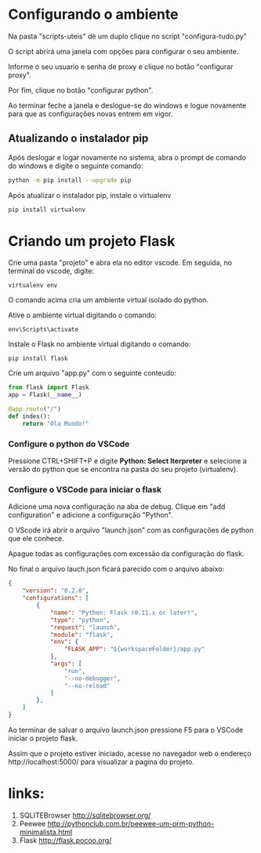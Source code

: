 # Configurando o ambiente

Na pasta "scripts-uteis" dê um duplo clique no script "configura-tudo.py"

O script abrirá uma janela com opções para configurar o seu ambiente.

Informe o seu usuario e senha de proxy e clique no botão "configurar proxy".

Por fim, clique no botão "configurar python". 

Ao terminar feche a janela e deslogue-se do windows e logue novamente para que as configurações novas entrem em vigor.

## Atualizando o instalador pip

Após deslogar e logar novamente no sistema, abra o prompt de comando do windows e digite o seguinte  comando:
```bash
python -m pip install --upgrade pip
```

Após atualizar o instalador pip, instale o virtualenv

```bash
pip install virtualenv
```

# Criando um projeto Flask

Crie uma pasta "projeto" e abra ela no editor vscode. Em seguida, no terminal do vscode, digite:
```
virtualenv env
```
O comando acima cria um ambiente virtual isolado do python.

Ative o ambiente virtual digitando o comando:
```
env\Scripts\activate
```

Instale o Flask no ambiente virtual digitando o comando:
```
pip install flask
```

Crie um arquivo "app.py" com o seguinte conteudo:
```python
from flask import Flask
app = Flask(__name__)

@app.route("/")
def index():
    return "Ola Mundo!"
```
### Configure o python do VSCode
Pressione CTRL+SHIFT+P e digite **Python: Select Iterpreter** e selecione a versão do python que se encontra na pasta do seu projeto (virtualenv). 

### Configure o VSCode para iniciar o flask
Adicione uma nova configuração na aba de debug. Clique em "add configuration" e adicione a configuração "Python".

O VScode irá abrir o arquivo "launch.json" com as configurações de python que ele conhece. 

Apague todas as configurações com excessão da configuração do flask.

No final o arquivo lauch.json ficará parecido com o arquivo abaixo:

```json
{
    "version": "0.2.0",
    "configurations": [
        {
            "name": "Python: Flask (0.11.x or later)",
            "type": "python",
            "request": "launch",
            "module": "flask",
            "env": {
                "FLASK_APP": "${workspaceFolder}/app.py"
            },
            "args": [
                "run",
                "--no-debugger",
                "--no-reload"
            ]
        },
    ]
}
```

Ao terminar de salvar o arquivo launch.json pressione F5 para o VSCode iniciar o projeto flask.

Assim que o projeto estiver iniciado, acesse no navegador web o endereço http://localhost:5000/ para visualizar a pagina do projeto.

## 
# links:
1. SQLITEBrowser http://sqlitebrowser.org/
2. Peewee http://pythonclub.com.br/peewee-um-orm-python-minimalista.html
3. Flask http://flask.pocoo.org/